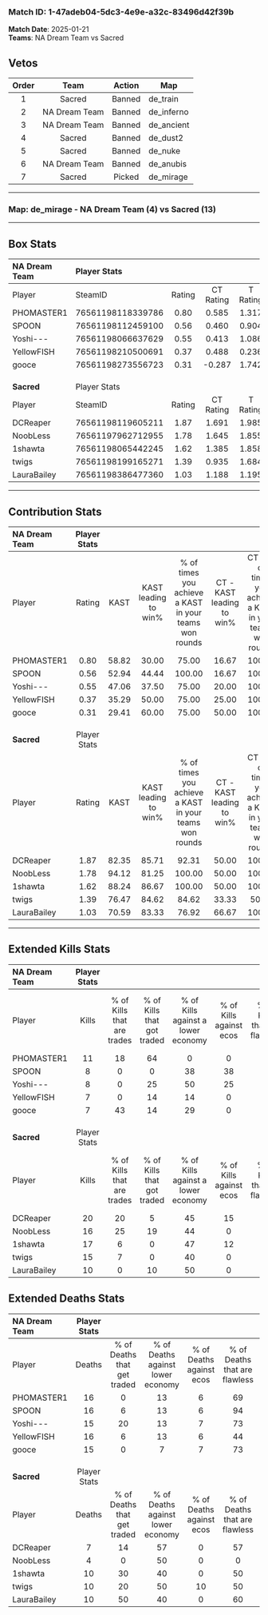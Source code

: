 ### Match ID: 1-47adeb04-5dc3-4e9e-a32c-83496d42f39b  
**Match Date**: 2025-01-21  
**Teams**: NA Dream Team vs Sacred  

## Vetos  

| Order | Team | Action | Map |
| :---: | :--: | :----: | --- |
| 1 | Sacred | Banned | de_train |
| 2 | NA Dream Team | Banned | de_inferno |
| 3 | NA Dream Team | Banned | de_ancient |
| 4 | Sacred | Banned | de_dust2 |
| 5 | Sacred | Banned | de_nuke |
| 6 | NA Dream Team | Banned | de_anubis |
| 7 | Sacred | Picked | de_mirage |

---  

### **Map**: de_mirage - NA Dream Team (4) vs Sacred (13)  
---  

## Box Stats  

| **NA Dream Team** | Player Stats      |        |           |          |       |       |       |         |        |      |     |
| :- | :- | :-: | :-: | :-: | :-: | :-: | :-: | :-: | :-: | :-: | :-: |
| Player            | SteamID           | Rating | CT Rating | T Rating | KAST  |  ADR  | Kills | Assists | Deaths | K/D  | HS% |
| PHOMASTER1        | 76561198118339786 |  0.80  |   0.585   |  1.317   | 58.82 | 76.8  |  11   |    1    |   16   | 0.69 | 63  |
| SPOON             | 76561198112459100 |  0.56  |   0.460   |  0.904   | 52.94 | 60.8  |   8   |    2    |   16   | 0.50 | 75  |
| Yoshi---          | 76561198066637629 |  0.55  |   0.413   |  1.086   | 47.06 | 62.5  |   8   |    1    |   15   | 0.53 | 37  |
| YellowFISH        | 76561198210500691 |  0.37  |   0.488   |  0.236   | 35.29 | 58.2  |   7   |    2    |   16   | 0.44 | 71  |
| gooce             | 76561198273556723 |  0.31  |  -0.287   |  1.742   | 29.41 | 42.5  |   7   |    2    |   15   | 0.47 | 85  |
|                   |                   |        |           |          |       |       |       |         |        |      |     |
|                   |                   |        |           |          |       |       |       |         |        |      |     |
|                   |                   |        |           |          |       |       |       |         |        |      |     |
| **Sacred**        | Player Stats      |        |           |          |       |       |       |         |        |      |     |
| Player            | SteamID           | Rating | CT Rating | T Rating | KAST  |  ADR  | Kills | Assists | Deaths | K/D  | HS% |
| DCReaper          | 76561198119605211 |  1.87  |   1.691   |  1.985   | 82.35 | 116.3 |  20   |    6    |   7    | 2.86 | 35  |
| NoobLess          | 76561197962712955 |  1.78  |   1.645   |  1.855   | 94.12 | 93.6  |  16   |    8    |   4    | 4.00 | 50  |
| 1shawta           | 76561198065442245 |  1.62  |   1.385   |  1.858   | 88.24 | 103.5 |  17   |    6    |   10   | 1.70 | 58  |
| twigs             | 76561198199165271 |  1.39  |   0.935   |  1.684   | 76.47 | 90.7  |  15   |    6    |   10   | 1.50 | 66  |
| LauraBailey       | 76561198386477360 |  1.03  |   1.188   |  1.195   | 70.59 | 73.0  |  10   |    5    |   10   | 1.00 | 30  |
---  

## Contribution Stats  

| **NA Dream Team** | Player Stats |       |                      |                                                        |                           |                                                             |                          |                                                            |
| :- | :-: | :-: | :-: | :-: | :-: | :-: | :-: | :-: |
| Player            |    Rating    | KAST  | KAST leading to win% | % of times you achieve a KAST in your teams won rounds | CT - KAST leading to win% | CT - % of times you achieve a KAST in your teams won rounds | T - KAST leading to win% | T - % of times you achieve a KAST in your teams won rounds |
| PHOMASTER1        |     0.80     | 58.82 |        30.00         |                         75.00                          |           16.67           |                           100.00                            |          50.00           |                           66.67                            |
| SPOON             |     0.56     | 52.94 |        44.44         |                         100.00                         |           16.67           |                           100.00                            |          100.00          |                           100.00                           |
| Yoshi---          |     0.55     | 47.06 |        37.50         |                         75.00                          |           20.00           |                           100.00                            |          66.67           |                           66.67                            |
| YellowFISH        |     0.37     | 35.29 |        50.00         |                         75.00                          |           25.00           |                           100.00                            |          100.00          |                           66.67                            |
| gooce             |     0.31     | 29.41 |        60.00         |                         75.00                          |           50.00           |                           100.00                            |          66.67           |                           66.67                            |
|                   |              |       |                      |                                                        |                           |                                                             |                          |                                                            |
|                   |              |       |                      |                                                        |                           |                                                             |                          |                                                            |
|                   |              |       |                      |                                                        |                           |                                                             |                          |                                                            |
| **Sacred**        | Player Stats |       |                      |                                                        |                           |                                                             |                          |                                                            |
| Player            |    Rating    | KAST  | KAST leading to win% | % of times you achieve a KAST in your teams won rounds | CT - KAST leading to win% | CT - % of times you achieve a KAST in your teams won rounds | T - KAST leading to win% | T - % of times you achieve a KAST in your teams won rounds |
| DCReaper          |     1.87     | 82.35 |        85.71         |                         92.31                          |           50.00           |                           100.00                            |          100.00          |                           90.91                            |
| NoobLess          |     1.78     | 94.12 |        81.25         |                         100.00                         |           50.00           |                           100.00                            |          91.67           |                           100.00                           |
| 1shawta           |     1.62     | 88.24 |        86.67         |                         100.00                         |           50.00           |                           100.00                            |          100.00          |                           100.00                           |
| twigs             |     1.39     | 76.47 |        84.62         |                         84.62                          |           33.33           |                            50.00                            |          100.00          |                           90.91                            |
| LauraBailey       |     1.03     | 70.59 |        83.33         |                         76.92                          |           66.67           |                           100.00                            |          88.89           |                           72.73                            |
---  

## Extended Kills Stats  

| **NA Dream Team** | Player Stats |                            |                            |                                    |                         |                              |                                 |                                       |                    |           |
| :- | :-: | :-: | :-: | :-: | :-: | :-: | :-: | :-: | :-: | :-: |
| Player            |    Kills     | % of Kills that are trades | % of Kills that got traded | % of Kills against a lower economy | % of Kills against ecos | % of Kills that are flawless | % of Kills that are close duels | % of Kills that are assisted by flash | Pistol Round Kills | AWP Kills |
| PHOMASTER1        |      11      |             18             |             64             |                 0                  |            0            |              36              |               18                |                   0                   |         2          |     0     |
| SPOON             |      8       |             0              |             0              |                 38                 |           38            |              50              |                0                |                   0                   |         1          |     0     |
| Yoshi---          |      8       |             0              |             25             |                 50                 |           25            |              50              |               25                |                   0                   |         0          |     1     |
| YellowFISH        |      7       |             0              |             14             |                 14                 |            0            |              86              |               14                |                   0                   |         0          |     0     |
| gooce             |      7       |             43             |             14             |                 29                 |            0            |              29              |                0                |                   0                   |         1          |     0     |
|                   |              |                            |                            |                                    |                         |                              |                                 |                                       |                    |           |
|                   |              |                            |                            |                                    |                         |                              |                                 |                                       |                    |           |
|                   |              |                            |                            |                                    |                         |                              |                                 |                                       |                    |           |
| **Sacred**        | Player Stats |                            |                            |                                    |                         |                              |                                 |                                       |                    |           |
| Player            |    Kills     | % of Kills that are trades | % of Kills that got traded | % of Kills against a lower economy | % of Kills against ecos | % of Kills that are flawless | % of Kills that are close duels | % of Kills that are assisted by flash | Pistol Round Kills | AWP Kills |
| DCReaper          |      20      |             20             |             5              |                 45                 |           15            |              85              |                0                |                   0                   |         1          |     7     |
| NoobLess          |      16      |             25             |             19             |                 44                 |            0            |              63              |                6                |                   0                   |         3          |     0     |
| 1shawta           |      17      |             6              |             0              |                 47                 |           12            |              53              |                0                |                   6                   |         5          |     0     |
| twigs             |      15      |             7              |             0              |                 40                 |            0            |              73              |                0                |                   0                   |         0          |     0     |
| LauraBailey       |      10      |             0              |             10             |                 50                 |            0            |              70              |                0                |                  20                   |         1          |     0     |
## Extended Deaths Stats  

| **NA Dream Team** | Player Stats |                             |                                   |                          |                               |                            |                           |               |
| :- | :-: | :-: | :-: | :-: | :-: | :-: | :-: | :-: |
| Player            |    Deaths    | % of Deaths that get traded | % of Deaths against lower economy | % of Deaths against ecos | % of Deaths that are flawless | % of Deaths that are close | % of Deaths while blinded | Deaths to AWP |
| PHOMASTER1        |      16      |              0              |                13                 |            6             |              69               |             0              |             0             |       3       |
| SPOON             |      16      |              6              |                13                 |            6             |              94               |             0              |             0             |       1       |
| Yoshi---          |      15      |             20              |                13                 |            7             |              73               |             7              |            13             |       0       |
| YellowFISH        |      16      |              6              |                13                 |            6             |              44               |             0              |             6             |       1       |
| gooce             |      15      |              0              |                 7                 |            7             |              73               |             0              |             0             |       2       |
|                   |              |                             |                                   |                          |                               |                            |                           |               |
|                   |              |                             |                                   |                          |                               |                            |                           |               |
|                   |              |                             |                                   |                          |                               |                            |                           |               |
| **Sacred**        | Player Stats |                             |                                   |                          |                               |                            |                           |               |
| Player            |    Deaths    | % of Deaths that get traded | % of Deaths against lower economy | % of Deaths against ecos | % of Deaths that are flawless | % of Deaths that are close | % of Deaths while blinded | Deaths to AWP |
| DCReaper          |      7       |             14              |                57                 |            0             |              57               |             14             |             0             |       0       |
| NoobLess          |      4       |              0              |                50                 |            0             |               0               |             25             |             0             |       0       |
| 1shawta           |      10      |             30              |                40                 |            0             |              50               |             10             |             0             |       0       |
| twigs             |      10      |             20              |                50                 |            10            |              50               |             0              |             0             |       0       |
| LauraBailey       |      10      |             50              |                40                 |            0             |              60               |             20             |             0             |       1       |
